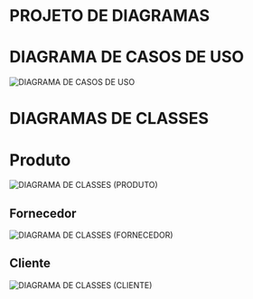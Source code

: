 # PROJETO DE DIAGRAMAS
# DIAGRAMA DE CASOS DE USO
![DIAGRAMA DE CASOS DE USO](https://github.com/user-attachments/assets/7556e404-5da4-4235-8727-9a8c69e83048)

# DIAGRAMAS DE CLASSES
# Produto
![DIAGRAMA DE CLASSES (PRODUTO)](https://github.com/user-attachments/assets/1ffce34a-52d7-4a35-9895-4e4f80e589a7)

## Fornecedor
![DIAGRAMA DE CLASSES (FORNECEDOR)](https://github.com/user-attachments/assets/e884b900-9ec0-44bb-95a3-f3672da82e28)

## Cliente
![DIAGRAMA DE CLASSES (CLIENTE)](https://github.com/user-attachments/assets/4e993767-768b-41df-8c5b-10f72175efec)







